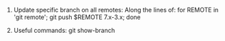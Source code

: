 1. Update specific branch on all remotes:
    Along the lines of:
      for REMOTE in 'git remote'; git push $REMOTE 7.x-3.x; done

2. Useful commands:
  git show-branch
